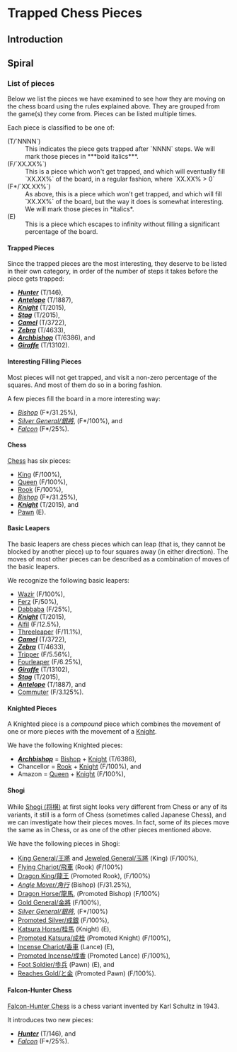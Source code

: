 # Trapped Chess Pieces

## Introduction

## Spiral

### List of pieces

Below we list the pieces we have examined to see how they are moving
on the chess board using the rules explained above. They are grouped
from the game(s) they come from. Pieces can be listed multiple times.

Each piece is classified to be one of:

<dl markdown="1">
<dt>(T/`NNNN`)</dt>
<dd>This indicates the piece gets trapped after `NNNN` steps. We will
    mark those pieces in ***bold italics***.</dd>
<dt>(F/`XX.XX%`)</dt>
<dd>This is a piece which won't get trapped, and which will eventually
    fill `XX.XX%` of the board, in a regular fashion, where `XX.XX% > 0`</dd>
<dt>(F*/`XX.XX%`)</dt>
<dd>As above, this is a piece which won't get trapped, and which will
    fill `XX.XX%` of the board, but the way it does is somewhat
    interesting. We will mark those pieces in *italics*.</dd>
<dt>(E)</dt>
<dd>This is a piece which escapes to infinity without filling a significant
    percentage of the board.</dd>
</dl>

#### Trapped Pieces

Since the trapped pieces are the most interesting, they deserve to be
listed in their own category, in order of the number of steps it takes
before the piece gets trapped:

* [***Hunter***](hunter.html) (T/146),
* [***Antelope***](antelope.html) (T/1887),
* [***Knight***](knight.html) (T/2015),
* [***Stag***](stag.html) (T/2015),
* [***Camel***](camel.html) (T/3722),
* [***Zebra***](zebra.html) (T/4633),
* [***Archbishop***](archbishop.html) (T/6386), and
* [***Giraffe***](giraffe.html) (T/13102).

#### Interesting Filling Pieces

Most pieces will not get trapped, and visit a non-zero percentage
of the squares. And most of them do so in a boring fashion.

A few pieces fill the board in a more interesting way:

* [*Bishop*](bishop.html) (F*/31.25%),
* [*Silver General/&#x9280;&#x5c07;*](silver_general.html), (F*/100%), and
* [*Falcon*](falcon.html) (F*/25%).

#### Chess

[Chess](#wiki) has six pieces:

* [King](king.html) (F/100%),
* [Queen](queen.html) (F/100%),
* [Rook](rook.html) (F/100%),
* [*Bishop*](bishop.html) (F*/31.25%),
* [***Knight***](knight.html) (T/2015), and
* [Pawn](pawn.html) (E).

#### Basic Leapers

The basic leapers are chess pieces which can leap (that is, they cannot
be blocked by another piece) up to four squares away (in either direction).
The moves of most other pieces can be described as a combination of
moves of the basic leapers.

We recognize the following basic leapers:

* [Wazir](wazir.html) (F/100%),
* [Ferz](ferz.html) (F/50%),
* [Dabbaba](dabbaba.html) (F/25%),
* [***Knight***](knight.html) (T/2015),
* [Alfil](alfil.html) (F/12.5%),
* [Threeleaper](threeleaper.html) (F/11.1%),
* [***Camel***](camel.html) (T/3722),
* [***Zebra***](zebra.html) (T/4633),
* [Tripper](tripper.html) (F/5.56%),
* [Fourleaper](fourleaper.html) (F/6.25%),
* [***Giraffe***](giraffe.html) (T/13102),
* [***Stag***](stag.html) (T/2015),
* [***Antelope***](antelope.html) (T/1887), and
* [Commuter](commuter.html) (F/3.125%).

#### Knighted Pieces

A Knighted piece is a *compound* piece which combines the movement 
of one or more pieces with the movement of a [Knight](knight.html).

We have the following Knighted pieces:

* [***Archbishop***](archbishop.html) =
  [Bishop](bishop.html) + [Knight](knight.html) (T/6386),
* Chancellor =
  [Rook](rook.html) + [Knight](knight.html) (F/100%), and
* Amazon =
  [Queen](queen.html) + [Knight](knight.html) (F/100%),

#### Shogi

While [Shogi (&#x5c06;&#x68cb;)](#wiki:Shogi) at first sight looks
very different from Chess or any of its variants, it still
is a form of Chess (sometimes called Japanese Chess), and
we can investigate how their pieces moves. In fact, some of
its pieces move the same as in Chess, or as one of the other
pieces mentioned above.

We have the following pieces in Shogi:

* [King General/&#x738b;&#x5c07;](king.html?piece=king_general) and
  [Jeweled General/&#x7389;&#x5c07;](king.html?piece=jeweled_general)
  (King) (F/100%),
* [Flying Chariot/&#x98db;&#x8eca;](rook.html?piece=flying_chariot)
  (Rook) (F/100%)
* [Dragon King/&#x9f8d;&#x738b;](dragon_king.html) (Promoted Rook), (F/100%)
* [*Angle Mover/&#x89d2;&#x884c;*](bishop.html?piece=angle_mover)
  (Bishop) (F/31.25%),
* [Dragon Horse/&#x9f8d;&#x99ac;](dragon_horse.html), (Promoted Bishop) (F/100%)
* [Gold General/&#x91d1;&#x5c07;](gold_general.html) (F/100%),
* [*Silver General/&#x9280;&#x5c07;*](silver_general.html), (F*/100%)
* [Promoted Silver/&#x6210;&#x9280;](gold_general.html?piece=promoted_silver)
  (F/100%),
* [Katsura Horse/&#x6842;&#x99ac;](katsura_horse.html) (Knight) (E),
* [Promoted Katsura/&#x6210;&#x6842;](gold_general.html?piece=promoted_katsura)
  (Promoted Knight) (F/100%),
* [Incense Chariot/&#x9999;&#x8eca;](incense_chariot.html) (Lance) (E),
* [Promoted Incense/&#x6210;&#x9999;](gold_general.html?piece=promoted_incense)
  (Promoted Lance) (F/100%),
* [Foot Soldier/&#x6b69;&#x5175;](pawn.html?piece=foot_soldier) (Pawn) (E), and
* [Reaches Gold/&#x3068;&#x91d1;](gold_general.html?piece=promoted_pawn)
  (Promoted Pawn) (F/100%).


#### Falcon-Hunter Chess

[Falcon-Hunter Chess](#wiki:Falcon-hunter_chess) is a chess variant
invented by Karl Schultz in 1943.

It introduces two new pieces:

* [***Hunter***](hunter.html) (T/146), and
* [*Falcon*](falcon.html) (F*/25%).
